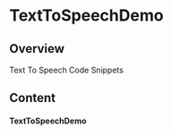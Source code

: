 TextToSpeechDemo
====================

## Overview

Text To Speech Code Snippets

## Content

#### TextToSpeechDemo